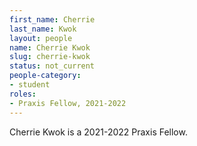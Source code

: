 ```yaml
---
first_name: Cherrie
last_name: Kwok
layout: people
name: Cherrie Kwok
slug: cherrie-kwok
status: not_current
people-category:
- student
roles:
- Praxis Fellow, 2021-2022
---
```

Cherrie Kwok is a 2021-2022 Praxis Fellow.